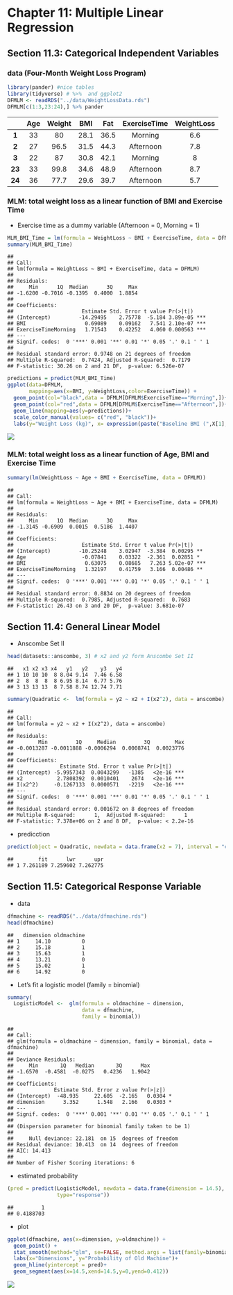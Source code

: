 Chapter 11: Multiple Linear Regression
================

## Section 11.3: Categorical Independent Variables

### data (Four-Month Weight Loss Program)

``` r
library(pander) #nice tables
library(tidyverse) # %>%  and ggplot2
DFMLM <- readRDS("../data/WeightLossData.rds")
DFMLM[c(1:3,23:24),] %>% pander
```

|        | Age | Weight | BMI  | Fat  | ExerciseTime | WeightLoss |
|:------:|:---:|:------:|:----:|:----:|:------------:|:----------:|
| **1**  | 33  |   80   | 28.1 | 36.5 |   Morning    |    6.6     |
| **2**  | 27  |  96.5  | 31.5 | 44.3 |  Afternoon   |    7.8     |
| **3**  | 22  |   87   | 30.8 | 42.1 |   Morning    |     8      |
| **23** | 33  |  99.8  | 34.6 | 48.9 |  Afternoon   |    8.7     |
| **24** | 36  |  77.7  | 29.6 | 39.7 |  Afternoon   |    5.7     |

### MLM: total weight loss as a linear function of BMI and Exercise Time

-   Exercise time as a dummy variable (Afternoon = 0, Morning = 1)

``` r
MLM_BMI_Time = lm(formula = WeightLoss ~ BMI + ExerciseTime, data = DFMLM)
summary(MLM_BMI_Time)
```

    ## 
    ## Call:
    ## lm(formula = WeightLoss ~ BMI + ExerciseTime, data = DFMLM)
    ## 
    ## Residuals:
    ##     Min      1Q  Median      3Q     Max 
    ## -1.6200 -0.7016 -0.1395  0.4000  1.8854 
    ## 
    ## Coefficients:
    ##                      Estimate Std. Error t value Pr(>|t|)    
    ## (Intercept)         -14.29495    2.75778  -5.184 3.89e-05 ***
    ## BMI                   0.69089    0.09162   7.541 2.10e-07 ***
    ## ExerciseTimeMorning   1.71543    0.42252   4.060 0.000563 ***
    ## ---
    ## Signif. codes:  0 '***' 0.001 '**' 0.01 '*' 0.05 '.' 0.1 ' ' 1
    ## 
    ## Residual standard error: 0.9748 on 21 degrees of freedom
    ## Multiple R-squared:  0.7424, Adjusted R-squared:  0.7179 
    ## F-statistic: 30.26 on 2 and 21 DF,  p-value: 6.526e-07

``` r
predictions = predict(MLM_BMI_Time)
ggplot(data=DFMLM, 
       mapping=aes(x=BMI, y=WeightLoss,color=ExerciseTime)) + 
  geom_point(col="black",data = DFMLM[DFMLM$ExerciseTime=="Morning",])+
  geom_point(col="red",data = DFMLM[DFMLM$ExerciseTime=="Afternoon",])+
  geom_line(mapping=aes(y=predictions))+
  scale_color_manual(values= c("red", "black"))+
  labs(y="Weight Loss (kg)", x= expression(paste("Baseline BMI (",X[1],")")))
```

![](categorical_files/figure-gfm/MLM%20categorical-1.png)<!-- -->

### MLM: total weight loss as a linear function of Age, BMI and Exercise Time

``` r
summary(lm(WeightLoss ~ Age + BMI + ExerciseTime, data = DFMLM))
```

    ## 
    ## Call:
    ## lm(formula = WeightLoss ~ Age + BMI + ExerciseTime, data = DFMLM)
    ## 
    ## Residuals:
    ##     Min      1Q  Median      3Q     Max 
    ## -1.3145 -0.6909  0.0015  0.5186  1.4407 
    ## 
    ## Coefficients:
    ##                      Estimate Std. Error t value Pr(>|t|)    
    ## (Intercept)         -10.25248    3.02947  -3.384  0.00295 ** 
    ## Age                  -0.07841    0.03322  -2.361  0.02851 *  
    ## BMI                   0.63075    0.08685   7.263 5.02e-07 ***
    ## ExerciseTimeMorning   1.32197    0.41759   3.166  0.00486 ** 
    ## ---
    ## Signif. codes:  0 '***' 0.001 '**' 0.01 '*' 0.05 '.' 0.1 ' ' 1
    ## 
    ## Residual standard error: 0.8834 on 20 degrees of freedom
    ## Multiple R-squared:  0.7985, Adjusted R-squared:  0.7683 
    ## F-statistic: 26.43 on 3 and 20 DF,  p-value: 3.681e-07

## Section 11.4: General Linear Model

-   Anscombe Set II

``` r
head(datasets::anscombe, 3) # x2 and y2 form Anscombe Set II
```

    ##   x1 x2 x3 x4   y1   y2    y3   y4
    ## 1 10 10 10  8 8.04 9.14  7.46 6.58
    ## 2  8  8  8  8 6.95 8.14  6.77 5.76
    ## 3 13 13 13  8 7.58 8.74 12.74 7.71

``` r
summary(Quadratic <-  lm(formula = y2 ~ x2 + I(x2^2), data = anscombe) )
```

    ## 
    ## Call:
    ## lm(formula = y2 ~ x2 + I(x2^2), data = anscombe)
    ## 
    ## Residuals:
    ##        Min         1Q     Median         3Q        Max 
    ## -0.0013287 -0.0011888 -0.0006294  0.0008741  0.0023776 
    ## 
    ## Coefficients:
    ##               Estimate Std. Error t value Pr(>|t|)    
    ## (Intercept) -5.9957343  0.0043299   -1385   <2e-16 ***
    ## x2           2.7808392  0.0010401    2674   <2e-16 ***
    ## I(x2^2)     -0.1267133  0.0000571   -2219   <2e-16 ***
    ## ---
    ## Signif. codes:  0 '***' 0.001 '**' 0.01 '*' 0.05 '.' 0.1 ' ' 1
    ## 
    ## Residual standard error: 0.001672 on 8 degrees of freedom
    ## Multiple R-squared:      1,  Adjusted R-squared:      1 
    ## F-statistic: 7.378e+06 on 2 and 8 DF,  p-value: < 2.2e-16

-   predicction

``` r
predict(object = Quadratic, newdata = data.frame(x2 = 7), interval = "confidence")
```

    ##        fit      lwr      upr
    ## 1 7.261189 7.259602 7.262775

## Section 11.5: Categorical Response Variable

-   data

``` r
dfmachine <- readRDS("../data/dfmachine.rds")
head(dfmachine)
```

    ##   dimension oldmachine
    ## 1     14.10          0
    ## 2     15.18          1
    ## 3     15.63          1
    ## 4     13.21          0
    ## 5     15.02          1
    ## 6     14.92          0

-   Let’s fit a logistic model (family = binomial)

``` r
summary(
  LogisticModel <-  glm(formula = oldmachine ~ dimension, 
                        data = dfmachine,
                        family = binomial))
```

    ## 
    ## Call:
    ## glm(formula = oldmachine ~ dimension, family = binomial, data = dfmachine)
    ## 
    ## Deviance Residuals: 
    ##     Min       1Q   Median       3Q      Max  
    ## -1.6570  -0.4581  -0.0275   0.4236   1.9042  
    ## 
    ## Coefficients:
    ##             Estimate Std. Error z value Pr(>|z|)  
    ## (Intercept)  -48.935     22.605  -2.165   0.0304 *
    ## dimension      3.352      1.548   2.166   0.0303 *
    ## ---
    ## Signif. codes:  0 '***' 0.001 '**' 0.01 '*' 0.05 '.' 0.1 ' ' 1
    ## 
    ## (Dispersion parameter for binomial family taken to be 1)
    ## 
    ##     Null deviance: 22.181  on 15  degrees of freedom
    ## Residual deviance: 10.413  on 14  degrees of freedom
    ## AIC: 14.413
    ## 
    ## Number of Fisher Scoring iterations: 6

-   estimated probability

``` r
(pred = predict(LogisticModel, newdata = data.frame(dimension = 14.5),
                type="response"))
```

    ##         1 
    ## 0.4188703

-   plot

``` r
ggplot(dfmachine, aes(x=dimension, y=oldmachine)) + 
  geom_point() +
  stat_smooth(method="glm", se=FALSE, method.args = list(family=binomial)) +
  labs(x="Dimensions", y="Probability of Old Machine")+
  geom_hline(yintercept = pred)+
  geom_segment(aes(x=14.5,xend=14.5,y=0,yend=0.412))
```

![](categorical_files/figure-gfm/MLM%20logistic-1.png)<!-- -->
